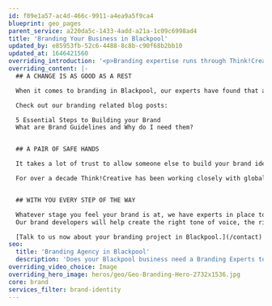 ```yaml
---
id: f89e1a57-ac4d-466c-9911-a4ea9a5f9ca4
blueprint: geo_pages
parent_service: a220da5c-1433-4add-a21a-1c09c6998ad4
title: 'Branding Your Business in Blackpool'
updated_by: e85953fb-52c6-4488-8c8b-c90f68b2bb10
updated_at: 1646421560
overriding_introduction: '<p>Branding expertise runs through Think!Creative like letters through a stick of Blackpool rock. It is the same with your company: you want a brand that runs from the top to the bottom. It gives the business a tone of voice and character. It’s your stamp of approval, your statement of intent and your badge of quality.</p>'
overriding_content: |-
  ## A CHANGE IS AS GOOD AS A REST

  When it comes to branding in Blackpool, our experts have found that a few small, occasional changes can breathe new life in to what feels like a tired brand. That means working with someone who not only knows how to build a brand from the ground up, but also how to take what’s great about an existing brand and make it refresh better.

  Check out our branding related blog posts:

  5 Essential Steps to Building your Brand
  What are Brand Guidelines and Why do I need them?


  ## A PAIR OF SAFE HANDS

  It takes a lot of trust to allow someone else to build your brand identity and that’s exactly the trust that was shown by ParkingEye, PIC, Evolution and more. They wanted Think!Creative’s branding experts to build their brand identity from the ground up.

  For over a decade Think!Creative has been working closely with global brands such as BP, BAE Systems, and Utiligroup. All these companies have a strong brand identity. We are trusted to uphold these identities every time they return for us to create new material. The proof is in the pudding, well our [portfolio](/work).


  ## WITH YOU EVERY STEP OF THE WAY

  Whatever stage you feel your brand is at, we have experts in place to help you.
  Our brand developers will help create the right tone of voice, the right public or employee facing image, and company material that really reflects your business. Our brand management experts will make sure the brand message gets stronger with every piece of material you release. And our brand consultants are always on hand to assess the direction of the branding.

  [Talk to us now about your branding project in Blackpool.](/contact)
seo:
  title: 'Branding Agency in Blackpool'
  description: 'Does your Blackpool business need a Branding Experts touch? Think!Creative''s team are on hand to help whatever stage you are at from start up to refresh. Call us on 01253 297900.'
overriding_video_choice: Image
overriding_hero_image: heros/geo/Geo-Branding-Hero-2732x1536.jpg
core: brand
services_filter: brand-identity
---
```

